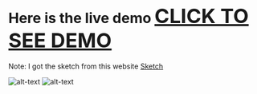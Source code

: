 # Here is the live demo <a href="http://simple-industry.surge.sh/" style="font-size: 40px">CLICK TO SEE DEMO</a>

Note: I got the sketch from this website <a href="https://www.sketchappsources.com/free-source/3097-sample-landing-page-template-sketch-freebie-resource.html">Sketch</a>

![alt-text](https://github.com/TheCodersDream/Landing-Page-SCSS-BEM-Project/blob/master/Screenshot_1.png)
![alt-text](https://github.com/TheCodersDream/Landing-Page-SCSS-BEM-Project/blob/master/Screenshot_2.png)
